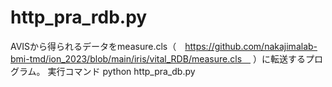 # http_pra_rdb.py
AVISから得られるデータをmeasure.cls（　https://github.com/nakajimalab-bmi-tmd/ion_2023/blob/main/iris/vital_RDB/measure.cls　 
）に転送するプログラム。
実行コマンド
python http_pra_db.py
